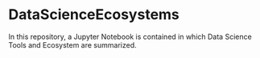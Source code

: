# DataScienceEcosystems
In this repository, a Jupyter Notebook is contained in which Data Science Tools and Ecosystem are summarized.
